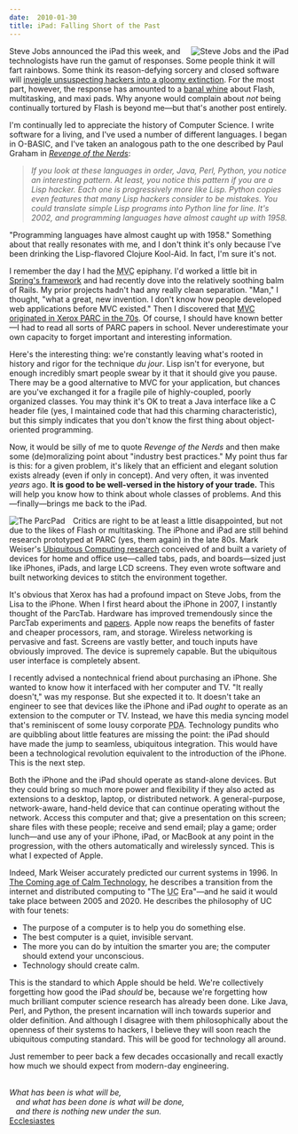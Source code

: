 ```yaml
---
date:  2010-01-30
title: iPad: Falling Short of the Past
---
```

<p>
  <img src="http://threebrothers.org/brendan/images/jobs-ipad.png" alt="Steve Jobs and the iPad" style="float:right;margin:0 0 0 1em;" />
  Steve Jobs announced the iPad this week, and technologists have run the gamut of responses. Some people think it will fart rainbows. Some think its reason-defying sorcery and closed software will <a href="http://al3x.net/2010/01/28/ipad.html" rel="nofollow">inveigle unsuspecting hackers into a gloomy extinction</a>. For the most part, however, the response has amounted to a <a href="http://www.youtube.com/watch?v=lQnT0zp8Ya4" rel="nofollow">banal whine</a> about Flash, multitasking, and maxi pads. Why anyone would complain about <em>not</em> being continually tortured by Flash is beyond me&mdash;but that's another post entirely.
</p>

<p>
  I'm continually led to appreciate the history of Computer Science. I write software for a living, and I've used a number of different languages. I began in O-BASIC, and I've taken an analogous path to the one described by Paul Graham in <em><a href="http://www.paulgraham.com/icad.html" rel="nofollow">Revenge of the Nerds</a></em>:
</p>

<blockquote>
  <p>
    <em>
      If you look at these languages in order, Java, Perl, Python, you notice an interesting pattern. At least, you notice this pattern if you are a Lisp hacker. Each one is progressively more like Lisp. Python copies even features that many Lisp hackers consider to be mistakes. You could translate simple Lisp programs into Python line for line. It's 2002, and programming languages have almost caught up with 1958.
    </em>
  </p>
</blockquote>

<p>
  &quot;Programming languages have almost caught up with 1958.&quot; Something about that really resonates with me, and I don't think it's only because I've been drinking the Lisp-flavored Clojure Kool-Aid. In fact, I'm sure it's not.
</p>

<p>
  I remember the day I had the <acronym title="Model-View-Controller">MVC</acronym> epiphany. I'd worked a little bit in <a href="http://static.springsource.org/spring/docs/2.0.x/reference/mvc.html" rel="nofollow">Spring's framework</a> and had recently dove into the relatively soothing balm of Rails. My prior projects hadn't had any really clean separation. &quot;Man,&quot; I thought, &quot;what a great, new invention. I don't know how people developed web applications before MVC existed.&quot; Then I discovered that <a href="http://heim.ifi.uio.no/~trygver/themes/mvc/mvc-index.html">MVC originated in Xerox PARC in the 70s</a>. Of course, I should have known better&mdash;I had to read all sorts of PARC papers in school. Never underestimate your own capacity to forget important and interesting information.
</p>

<p>
  Here's the interesting thing: we're constantly leaving what's rooted in history and rigor for the technique <em>du jour</em>. Lisp isn't for everyone, but enough incredibly smart people swear by it that it should give you pause. There may be a good alternative to MVC for your application, but chances are you've exchanged it for a fragile pile of highly-coupled, poorly organized classes. You may think it's OK to treat a Java interface like a C header file (yes, I maintained code that had this charming characteristic), but this simply indicates that you don't know the first thing about object-oriented programming.
</p>

<p>
  Now, it would be silly of me to quote <em>Revenge of the Nerds</em> and then make some (de)moralizing point about &quot;industry best practices.&quot; My point thus far is this: for a given problem, it's likely that an efficient and elegant solution exists already (even if only in concept). And very often, it was invented <em>years</em> ago. <b>It is good to be well-versed in the history of your trade.</b> This will help you know how to think about whole classes of problems. And this&mdash;finally&mdash;brings me back to the iPad.
</p>

<p>
  <img src="http://threebrothers.org/brendan/images/parcpad.png" alt="The ParcPad" style="float:left;margin:0 1em 0 0;" />
  Critics are right to be at least a little disappointed, but not due to the likes of Flash or multitasking. The iPhone and iPad are still behind research prototyped at PARC (yes, them again) in the late 80s. Mark Weiser's <a href="http://sandbox.xerox.com/ubicomp/" rel="nofollow">Ubiquitous Computing research</a> conceived of and built a variety of devices for home and office use&mdash;called tabs, pads, and boards&mdash;sized just like iPhones, iPads, and large LCD screens. They even wrote software and built networking devices to stitch the environment together.
</p>

<p>
  It's obvious that Xerox has had a profound impact on Steve Jobs, from the Lisa to the iPhone. When I first heard about the iPhone in 2007, I instantly thought of the ParcTab. Hardware has improved tremendously since the ParcTab experiments and <a href="http://www.ubiq.com/weiser/researchreports.htm" rel="nofollow">papers</a>. Apple now reaps the benefits of faster and cheaper processors, ram, and storage. Wireless networking is pervasive and fast. Screens are vastly better, and touch inputs have obviously improved. The device is supremely capable. But the ubiquitous user interface is completely absent.
</p>

<p>
  I recently advised a nontechnical friend about purchasing an iPhone. She wanted to know how it interfaced with her computer and TV. &quot;It really doesn't,&quot; was my response. But she expected it to. It doesn't take an engineer to see that devices like the iPhone and iPad <em>ought</em> to operate as an extension to the computer or TV. Instead, we have this media syncing model that's reminiscent of some lousy corporate <acronym title="Personal digital assistant">PDA</acronym>. Technology pundits who are quibbling about little features are missing the point: the iPad should have made the jump to seamless, ubiquitous integration. This would have been a technological revolution equivalent to the introduction of the iPhone. This is the next step.
</p>

<p>
  Both the iPhone and the iPad should operate as stand-alone devices. But they could bring so much more power and flexibility if they also acted as extensions to a desktop, laptop, or distributed network. A general-purpose, network-aware, hand-held device that can continue operating without the network. Access this computer and that; give a presentation on this screen; share files with these people; receive and send email; play a game; order lunch&mdash;and use any of your iPhone, iPad, or MacBook at any point in the progression, with the others automatically and wirelessly synced. This is what I expected of Apple.
</p>

<p>
  Indeed, Mark Weiser accurately predicted our current systems in 1996. In <a href="http://www.ubiq.com/hypertext/weiser/acmfuture2endnote.htm">The Coming age of Calm Technology</a>, he describes a transition from the internet and distributed computing to &quot;The <acronym title="Ubiquitous Computing">UC</acronym> Era&quot;&mdash;and he said it would take place between 2005 and 2020. He describes the philosophy of UC with four tenets:
</p>

<ul>
  <li>The purpose of a computer is to help you do something else.</li>
  <li>The best computer is a quiet, invisible servant.</li>
  <li>The more you can do by intuition the smarter you are; the computer should extend your unconscious.</li>
  <li>Technology should create calm.</li>
</ul>

<p>
  This is the standard to which Apple should be held. We're collectively forgetting how good the iPad <em>should</em> be, because we're forgetting how much brilliant computer science research has already been done. Like Java, Perl, and Python, the present incarnation will inch towards superior and older definition. And although I disagree with them philosophically about the openness of their systems to hackers, I believe they will soon reach the ubiquitous computing standard. This will be good for technology all around.
</p>
<p>
  Just remember to peer back a few decades occasionally and recall exactly how much we should expect from modern-day engineering.
</p>

<p>
  <br/>
  <em>
    What has been is what will be,<br/>
    &nbsp;&nbsp;&nbsp;and what has been done is what will be done,<br/>
    &nbsp;&nbsp;&nbsp;and there is nothing new under the sun.
  </em>
  <br/>
  <a href="http://www.gnpcb.org/esv/search/?q=Ecclesiastes+1" rel="nofollow">Ecclesiastes</a>
</p>

